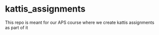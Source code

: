 # kattis_assignments
This repo is meant for our APS course where we create kattis assignments as part of it
